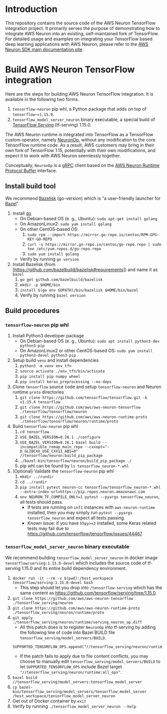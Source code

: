 # Introduction
This repository contains the source code of the AWS Neuron TensorFlow integration project.
It primarily serves the purpose of demonstrating how to integrate AWS Neuron into an existing,
self-maintained fork of TensorFlow. For detailed usage and examples on integrating your
TensorFlow based deep learning applications with AWS Neuron, please refer to the
[AWS Neuron SDK main documentation site](https://github.com/aws/aws-neuron-sdk/tree/master/docs/tensorflow-neuron).

# Build AWS Neuron TensorFlow integration
Here are the steps for building AWS Neuron TensorFlow integration.
It is available in the following two forms.
1. `tensorflow-neuron` pip whl, a Python package that adds on top of `tensorflow~=1.15.0`.
1. `tensorflow_model_server_neuron` binary executable, a special build of
[TensorFlow Serving](https://github.com/tensorflow/serving) (tf-serving) 1.15.0.

The AWS Neuron runtime is integrated into TensorFlow as a TensorFlow custom operator,
namely [NeuronOp](https://github.com/aws/aws-neuron-tensorflow/blob/main/runtime/ops/neuron_op.cc),
without any modification to the core TensorFlow runtime code. As a result, AWS customers may
bring in their own fork of TensorFlow 1.15, potentially with their own modifications,
and expect it to work with AWS Neuron seemlessly together.

Conceptually, `NeuronOp` is a [gRPC](https://grpc.io/) client based on the
[AWS Neuron Runtime Protocol Buffer](https://github.com/aws/aws-neuron-runtime-proto) interface.

## Install build tool
We recommend [Bazelisk](https://github.com/bazelbuild/bazelisk) (go-version)
which is "a user-friendly launcher for [Bazel](https://bazel.build/)".
1. Install [go](https://golang.org/)
    - On Debian-based OS (e. g., Ubuntu): `sudo apt-get install golang`
    - On AmazonLinux2: `sudo yum install golang`
    - On other CentOS-based OS:
        1. `sudo rpm --import https://mirror.go-repo.io/centos/RPM-GPG-KEY-GO-REPO`
        1. `curl -s https://mirror.go-repo.io/centos/go-repo.repo | sudo tee /etc/yum.repos.d/go-repo.repo`
        1. `sudo yum install golang`
    - Verify by running `go version`
1. Install Bazelisk (from [https://github.com/bazelbuild/bazelisk#requirements]) and name it as `bazel`
    1. `go get github.com/bazelbuild/bazelisk`
    1. `mkdir -p $HOME/bin`
    1. `install $(go env GOPATH)/bin/bazelisk $HOME/bin/bazel`
    1. Verify by running `bazel version`

## Build procedures
### `tensorflow-neuron` pip whl
1. Install Python3 developer package
    - On Debian-based OS (e. g., Ubuntu): `sudo apt install python3-dev python3-pip`
    - On AmazonLinux2 or other CentOS-based OS: `sudo yum install python3-devel python3-pip`
1. Setup build `venv` and install dependencies
    1. `python3 -m venv env_tfn`
    1. `source activate ./env_tfn/bin/activate`
    1. `pip install pip numpy wheel`
    1. `pip install keras_preprocessing --no-deps`
1. Clone `tensorflow` source code and setup `tensorflow-neuron` and Neuron runtime `proto` directories
    1. `git clone https://github.com/tensorflow/tensorflow.git -b v1.15.4 tensorflow`
    1. `git clone https://github.com/aws/aws-neuron-tensorflow ./tensorflow/tensorflow/neuron`
    1. `git clone https://github.com/aws/aws-neuron-runtime-proto ./tensorflow/tensorflow/neuron/runtime/proto`
1. Build `tensorflow-neuron` pip whl
    1. `cd tensorflow`
    1. `USE_BAZEL_VERSION=0.26.1 ./configure`
    1. `USE_BAZEL_VERSION=0.26.1 bazel build --incompatible_remap_main_repo --cxxopt="-D_GLIBCXX_USE_CXX11_ABI=0" //tensorflow/neuron:build_pip_package`
    1. `./bazel-bin/tensorflow/neuron/build_pip_package ./`
    1. pip whl can be found by `ls tensorflow_neuron-*.whl`
1. (Optional) Validate the `tensorflow-neuron` pip whl
    1. `mkdir ../rundir`
    1. `cd ../rundir`
    1. `pip install pytest neuron-cc tensorflow/tensorflow_neuron-*.whl --extra-index-url=https://pip.repos.neuron.amazonaws.com`
    1. `env NEURON_TF_COMPILE_ONLY=1 pytest --pyargs tensorflow_neuron`, all tests should pass.
        - If tests are running on `inf1` instances with `aws-neuron-runtime` installed,
        then you may simply run `pytest --pyargs tensorflow_neuron` and expect all tests passing.
        - Known issue: if you have `h5py>=3` installed, some Keras related tests may fail due to https://github.com/tensorflow/tensorflow/issues/44467

### `tensorflow_model_server_neuron` binary executable
We recommend building `tensorflow_model_server_neuron` in docker image
`tensorflow/serving:1.15.0-devel` which includes the source code of
tf-serving 1.15.0 and its entire build dependency environment.
1. `docker run -it --rm -v $(pwd):/host_workspace tensorflow/serving:1.15.0-devel bash`
    - This step should let you drop into `/tensorflow-serving` which has the same content as
    https://github.com/tensorflow/serving/tree/1.15.0.
1. `git clone https://github.com/aws/aws-neuron-tensorflow ./tensorflow_serving/neuron`
1. `git clone https://github.com/aws/aws-neuron-runtime-proto ./tensorflow_serving/neuron/runtime/proto`
1. `git apply ./tensorflow_serving/neuron/runtime/serving_neuron_op.diff`
    - All this patch does is to register `NeuronOp` into tf-serving by adding
    the following line of code into Bazel BUILD file `tensorflow_serving/model_servers/BUILD`.
    ```
    SUPPORTED_TENSORFLOW_OPS.append("//tensorflow_serving/neuron/runtime:all_ops")
    ```
    - If the patch fails to apply due to file content conflicts, you may choose to manually edit
    `tensorflow_serving/model_servers/BUILD` to let `SUPPORTED_TENSORFLOW_OPS` include
    Bazel target `"//tensorflow_serving/neuron/runtime:all_ops"`.
1. `bazel build //tensorflow_serving/model_servers:tensorflow_model_server`
1. `cp bazel-bin/tensorflow_serving/model_servers/tensorflow_model_server /host_workspace/tensorflow_model_server_neuron`
1. Get out of Docker container by `exit`
1. Verify by running `./tensorflow_model_server_neuron --help`
